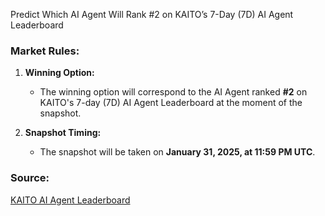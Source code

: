Predict Which AI Agent Will Rank #2 on KAITO’s 7-Day (7D) AI Agent Leaderboard

### Market Rules:
1. **Winning Option:**  
   - The winning option will correspond to the AI Agent ranked **#2** on KAITO's 7-day (7D) AI Agent Leaderboard at the moment of the snapshot.

2. **Snapshot Timing:**  
   - The snapshot will be taken on **January 31, 2025, at 11:59 PM UTC**.

### Source:  
[KAITO AI Agent Leaderboard](https://yaps.kaito.ai/ai-agent)
